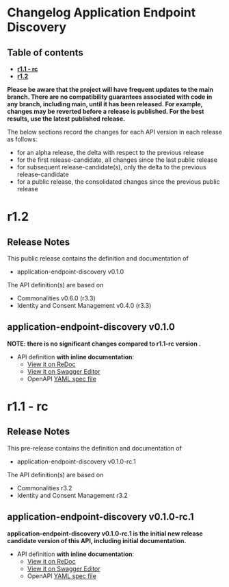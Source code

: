 # Changelog Application Endpoint Discovery

## Table of contents

- **[r1.1 - rc](#r11---rc)**
-  **[r1.2](#r12)**

**Please be aware that the project will have frequent updates to the main branch. There are no compatibility guarantees associated with code in any branch, including main, until it has been released. For example, changes may be reverted before a release is published. For the best results, use the latest published release.**

The below sections record the changes for each API version in each release as follows:

- for an alpha release, the delta with respect to the previous release
- for the first release-candidate, all changes since the last public release
- for subsequent release-candidate(s), only the delta to the previous release-candidate
- for a public release, the consolidated changes since the previous public release

<!--Repeat the below release section (header 1 and subsections) at the top of this file for each new (pre-)release-->

# r1.2

## Release Notes

This public release contains the definition and documentation of

- application-endpoint-discovery v0.1.0

The API definition(s) are based on

- Commonalities v0.6.0 (r3.3)
- Identity and Consent Management v0.4.0 (r3.3)

## application-endpoint-discovery v0.1.0

**NOTE: there is no significant changes compared to r1.1-rc version .**

- API definition **with inline documentation**:
  - [View it on ReDoc](https://redocly.github.io/redoc/?url=https://raw.githubusercontent.com/camaraproject/ApplicationEndpointDiscovery/r1.1/code/API_definitions/application-endpoint-discovery.yaml&nocors)
  - [View it on Swagger Editor](https://camaraproject.github.io/swagger-ui/?url=https://raw.githubusercontent.com/camaraproject/ApplicationEndpointDiscovery/r1.1/code/API_definitions/application-endpoint-discovery.yaml)
  - OpenAPI [YAML spec file](https://github.com/camaraproject/ApplicationEndpointDiscovery/blob/r1.1/code/API_definitions/application-endpoint-discovery.yaml)

# r1.1 - rc

## Release Notes

This pre-release contains the definition and documentation of

- application-endpoint-discovery v0.1.0-rc.1

The API definition(s) are based on

- Commonalities r3.2
- Identity and Consent Management r3.2

## application-endpoint-discovery v0.1.0-rc.1

**application-endpoint-discovery v0.1.0-rc.1 is the initial new release candidate version of this API, including initial documentation.**

- API definition **with inline documentation**:
  - [View it on ReDoc](https://redocly.github.io/redoc/?url=https://raw.githubusercontent.com/camaraproject/ApplicationEndpointDiscovery/r1.1/code/API_definitions/application-endpoint-discovery.yaml&nocors)
  - [View it on Swagger Editor](https://camaraproject.github.io/swagger-ui/?url=https://raw.githubusercontent.com/camaraproject/ApplicationEndpointDiscovery/r1.1/code/API_definitions/application-endpoint-discovery.yaml)
  - OpenAPI [YAML spec file](https://github.com/camaraproject/ApplicationEndpointDiscovery/blob/r1.1/code/API_definitions/application-endpoint-discovery.yaml)
